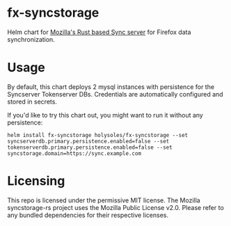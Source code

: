 # fx-syncstorage
Helm chart for [Mozilla's Rust based Sync server](https://github.com/mozilla-services/syncstorage-rs/) for Firefox data synchronization.

# Usage

By default, this chart deploys 2 mysql instances with persistence for the Syncserver Tokenserver DBs. Credentials are automatically configured and stored in secrets.

If you'd like to try this chart out, you might want to run it without any persistence:

```shell
helm install fx-syncstorage holysoles/fx-syncstorage --set syncserverdb.primary.persistence.enabled=false --set tokenserverdb.primary.persistence.enabled=false --set syncstorage.domain=https://sync.example.com
```

# Licensing

This repo is licensed under the permissive MIT license. The Mozilla syncstorage-rs project uses the Mozilla Public License v2.0. Please refer to any bundled dependencies for their respective licenses.